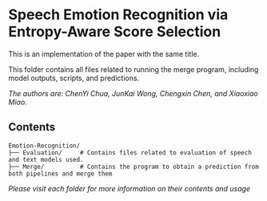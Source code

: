 # Speech Emotion Recognition via Entropy-Aware Score Selection
This is an implementation of the paper with the same title. 

This folder contains all files related to running the merge program, including model outputs, scripts, and predictions.

*The authors are: ChenYi Chua, JunKai Wong, Chengxin Chen, and Xiaoxiao Miao.*

## Contents
    Emotion-Recognition/
    ├── Evaluation/     # Contains files related to evaluation of speech and text models used.
    ├── Merge/          # Contains the program to obtain a prediction from both pipelines and merge them

*Please visit each folder for more information on their contents and usage*
